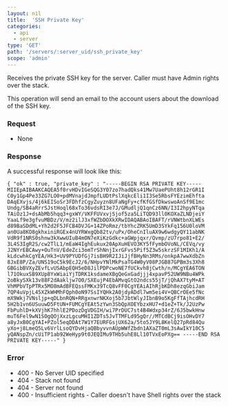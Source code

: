 ```yaml
---
layout: nil
title:  'SSH Private Key'
categories: 
  - api
  - server
type: 'GET'
path: '/servers/:server_uid/ssh_private_key'
scope: 'admin'
---
```


Receives the private SSH key for the server. Caller must have Admin rights over the stack.

This operation will send an email to the account users about the download of the SSH key.

### Request

* None

### Response

A successful response will look like this:

<code>{
	"ok" : true, 
	"private_key" : "-----BEGIN RSA PRIVATE KEY-----
MIIEpAIBAAKCAQEA5f0rvHDvIGeSQG3Y07zo7hadQks41Mw7UaePUht8h12rGR1I
C0y1Gp4Pe33ZG7LO0+pdMVnajdJmpfLUDtPslXqkcEli1I3Se5RbsFYEzimEhfta
DAqEXvjs/4j6kEISoSr3FDhfzCgyZuyzn8UFaNgFy+cfKfGSfDkwswoAnSf9E1mc
Undg/SB4aRrrSJstHoql68xTo36vdsRI3e7J/GMudljQ1qnCz6NN/I3I2hpyNTqa
TAiOz1J+dsAbMb5hqq3+gxWY/VKFFUVxvjSjof5za5LiTQD93ll0KOXaZLNDjeiY
YaaLf9e3gfvuMBDz/V/mz2ilJ3xfWZbDOXkXRwIDAQABAoIBAFT/rVNWtbnXLWEs
d89BaSDdML+Yh2d2F5JFCB4DVJG+14ZPoRmz/tbYhcZRK5UmD3SYkFq156U0loVM
an0Ua8KO8gkhxiniRGEx4nUYRWxgQb82tv/uPx/OheCnIluAX9w6wdgyQY11abNK
VdR9f1NRS0shnw3kXwwUIuB4mON7eXiKzGdkc+aGWpjqxr/Qvmp/zU7rpo81+E2/
3L4S3IgR2S/cw2TlL1/mEaW4IghEukux20ApXuHEVO3KY5fFymbOVoNL/CEVq/vy
J2NYrEBCAwy+OuTnV/EdeZci3omTrShNnjIxrGFvs5Pif5Z3w5skrzSF1MIKh1/A
kLdcwhkCgYEA/Hk3+UV9PYUDfGj7isBH9R2IJiJjfBHyNn3RMs/onkpA7wwXdbZn
8JxE8P/Za/UNS19oC5k9EcJ2/6/NHpvYNlMkPsaTG4W0yV08PJGB87GPBm3s3Xh8
GBGibBVXyZEvfLvUSAbpEQH5eD8JilPDPcwoNE7fUCkvh8jCwth/n/MCgYEA6TON
l71OkuxSB9XUp8YxWiaiYjTDRK1ksdameXBgQeGxGadjjj4xpavP52UW9NBu4WPk
2oBkySXk13v88F2dAakljw7O0/SXEujP4EbAMvqGtO2ndcs55jT/jQhAX7tyM+AT
VhMPbVTpPTRx5MO8mAdBFEQssFMKx39TcQ8vFF0CgYEAiAIhRjbKDh8ezqGbiJam
7QP4uVpjL45XZkWHMhFQph0oN97SsIYQHk2A0jdyADdl7wm5ei4V+QBCrOEe5fNc
mX9Wkj7VNsljp+qDLbnRQN+RRgxnwrNKXoj5b7JbtWlyJIbnB9o5KgFfTAjhcdRH
5H2b1vn6USuuwD5FtUN+FUMCgYEAt5zYwn3SbQpXOEYbzxHU7+d1eZ+Tk/J2UzPw
FbPuhlD+kXVjhK7hhlE2PDozDgVDGIH/wi7PrDUC7st4B4Wdxp34rZ/6J5bwkHnw
muT6Fel9wN1SOgQOjXxzLgcuMHI1ZDTs5JvTTMFLd95gQr//MTCdBCj9isOHvDY7
a8yJxB0CgYAI+PZol5eqDDAt7W1Y7EURFGsjUX62a/5to5JY9L8KelQ27pRd84Qu
yXo+j8LmeQ5Lv6VrlLsoQYDvHjaQBbyvvnAUpWWfZbdn1AXaZT0mL3sAwIkY10C5
yQANspZn/cUiTP1ab92WeHyp9t0JEQIMu9THb5uhE8Ll10TVxEoPXg==
-----END RSA PRIVATE KEY-----"
}</code>

### Error

* 400 - No Server UID specified
* 404 - Stack not found
* 404 - Server not found
* 400 - Insufficient rights - Caller doesn't have Shell rights over the stack

